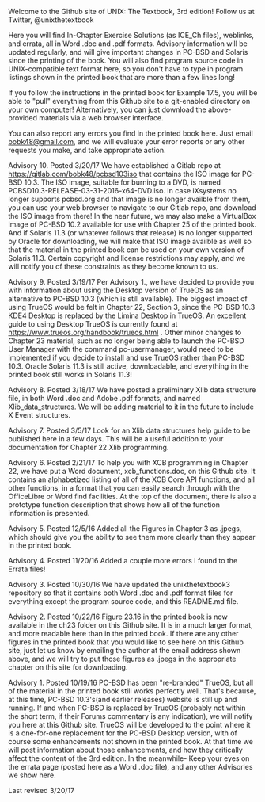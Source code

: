 Welcome to the Github site of UNIX: The Textbook, 3rd edition!
Follow us at Twitter, @unixthetextbook

Here you will find In-Chapter Exercise Solutions (as ICE_Ch files), 
weblinks, and errata, all in Word .doc and .pdf formats.
Advisory information will be updated regularly, and will give
important changes in PC-BSD and Solaris since the printing of the book.
You will also find program source code in UNIX-compatible text
format here, so you don't have to type in program listings shown in the
printed book that are more than a few lines long!

If you follow the instructions in the printed book for Example
17.5, you will be able to "pull" everything from this Github site
to a git-enabled directory on your own computer! Alternatively,
you can just download the above-provided materials via a web
browser interface.

You can also report any errors you find in the printed book here.
Just email bobk48@gmail.com, and we will evaluate your error reports
or any other requests you make, and take appropriate action.

Advisory 10. Posted 3/20/17 We have established a Gitlab repo at https://gitlab.com/bobk48/pcbsd103iso that contains the ISO image for PC-BSD 10.3. The ISO image, suitable for burning to a DVD, is named PCBSD10.3-RELEASE-03-31-2016-x64-DVD.iso. In case iXsystems no longer supports pcbsd.org and that image is no longer availble from them, you can use your web browser to navigate to our Gitlab repo, and download the ISO image from there! In the near future, we may also make a VirtualBox image of PC-BSD 10.2 available for use with Chapter 25 of the printed book. And if Solaris 11.3 (or whatever follows that release) is no longer supported by Oracle for downloading, we will make that ISO image availble as well so that the material in the printed book can be used on your own version of Solaris 11.3. Certain copyright and license restrictions may apply, and we will notify you of these constraints as they become known to us.

Advisory 9. Posted 3/19/17 Per Advisory 1., we have decided to provide you with information about using the Desktop version of TrueOS as an alternative to PC-BSD 10.3 (which is still available). The biggest impact of using TrueOS would be felt in Chapter 22, Section 3, since the PC-BSD 10.3 KDE4 Desktop is replaced by the Limina Desktop in TrueOS. An excellent guide to using Desktop TrueOS is currently found at https://www.trueos.org/handbook/trueos.html . Other minor changes to Chapter 23 material, such as no longer being able to launch the PC-BSD User Manager with the command pc-usermanager, would need to be implemented if you decide to install and use TrueOS rather than PC-BSD 10.3.
Oracle Solaris 11.3 is still active, downloadable, and everything in the printed book still works in Solaris 11.3!

Advisory 8. Posted 3/18/17 We have posted a preliminary Xlib data structure file, in both Word .doc and Adobe .pdf formats, and named Xlib_data_structures. We will be adding material to it in the future to include X Event structures.

Advisory 7. Posted 3/5/17 Look for an Xlib data structures help guide to be published here in a few days. This will be a useful addition to your documentation for Chapter 22 Xlib programming.

Advisory 6. Posted 2/21/17
To help you with XCB programming in Chapter 22, we have put a Word document, xcb_functions.doc, on this Github site. It contains an alphabetized listing of all of the XCB Core API functions, and all other functions, in a format that you can easily search through with the OfficeLibre or Word find facilities. At the top of the document, there is also a prototype function description that shows how all of the function information is presented.

Advisory 5. Posted 12/5/16
Added all the Figures in Chapter 3 as .jpegs, which should give you the ability
to see them more clearly than they appear in the printed book.

Advisory 4. Posted 11/20/16
Added a couple more errors I found to the Errata files! 

Advisory 3. Posted 10/30/16
We have updated the unixthetextbook3 repository so that it contains
both Word .doc and .pdf format files for everything except the
program source code, and this README.md file.

Advisory 2. Posted 10/22/16
Figure 23.16 in the printed book is now available in the ch23 folder
on this Github site. It is in a much larger format, and more readable
here than in the printed book. If there are any other figures in the
printed book that you would like to see here on this Github site, just
let us know by emailing the author at the email address shown above,
and we will try to put those figures as .jpegs in the appropriate
chapter on this site for downloading.

Advisory 1. Posted 10/19/16
PC-BSD has been "re-branded" TrueOS, but all of the material in the
printed book still works perfectly well. That's because, at this time, 
PC-BSD 10.3's(and earlier releases) website is still up and running.
If and when PC-BSD is replaced by TrueOS (probably not within the short
term, if their Forums commentary is any indication), we will notify you 
here at this Github site. 
TrueOS will be developed to the point where it is a one-for-one
replacement for the PC-BSD Desktop version, with of course some enhancements
not shown in the printed book. At that time we will post information
about those enhancements, and how they critically affect the content of
the 3rd edition. In the meanwhile-
Keep your eyes on the errata page (posted here as a Word .doc file), 
and any other Advisories we show here.

Last revised 3/20/17
